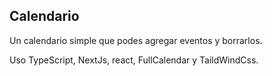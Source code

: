 

## Calendario

Un calendario simple que podes agregar eventos y borrarlos.

Uso TypeScript, NextJs, react, FullCalendar y TaildWindCss.


